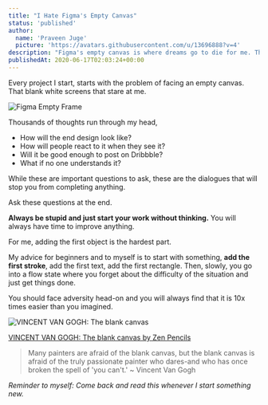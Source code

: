 ```yaml
---
title: "I Hate Figma's Empty Canvas"
status: 'published'
author:
  name: 'Praveen Juge'
  picture: 'https://avatars.githubusercontent.com/u/13696888?v=4'
description: "Figma's empty canvas is where dreams go to die for me. That white screen had stopped me from starting my work more than anything else."
publishedAt: 2020-06-17T02:03:24+00:00
---
```


Every project I start, starts with the problem of facing an empty canvas. That blank white screens that stare at me.

![Figma Empty Frame](/images/i-hate-figmas-empty-canvas-1.png)

Thousands of thoughts run through my head,

- How will the end design look like?
- How will people react to it when they see it?
- Will it be good enough to post on Dribbble?
- What if no one understands it?

While these are important questions to ask, these are the dialogues that will stop you from completing anything.

Ask these questions at the end.

**Always be stupid and just start your work without thinking.** You will always have time to improve anything.

For me, adding the first object is the hardest part.

My advice for beginners and to myself is to start with something, **add the first stroke**, add the first text, add the first rectangle. Then, slowly, you go into a flow state where you forget about the difficulty of the situation and just get things done.

You should face adversity head-on and you will always find that it is 10x times easier than you imagined.

![VINCENT VAN GOGH: The blank canvas](/images/i-hate-figmas-empty-canvas-lilvincent.jpg)

[VINCENT VAN GOGH: The blank canvas by Zen Pencils](https://www.zenpencils.com/comic/lilvincent/)

> Many painters are afraid of the blank canvas, but the blank canvas is afraid of the truly passionate painter who dares-and who has once broken the spell of 'you can't.' ~ Vincent Van Gogh

_Reminder to myself: Come back and read this whenever I start something new._
